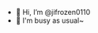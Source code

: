 - 👋 Hi, I’m @jifrozen0110
- 🤣 I'm busy as usual~

<!---
jifrozen0110/jifrozen0110 is a ✨ special ✨ repository because its `README.md` (this file) appears on your GitHub profile.
You can click the Preview link to take a look at your changes.
--->
